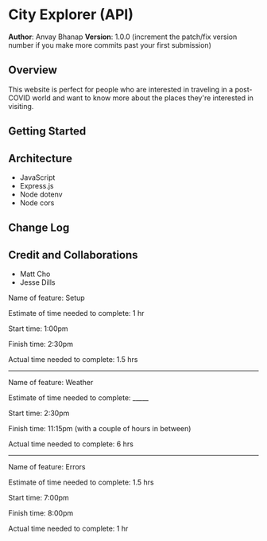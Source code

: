 # City Explorer (API)

**Author**: Anvay Bhanap
**Version**: 1.0.0 (increment the patch/fix version number if you make more commits past your first submission)

## Overview
This website is perfect for people who are interested in traveling in a post-COVID world and want to know more about the places they're interested in visiting.


## Getting Started
<!-- What are the steps that a user must take in order to build this app on their own machine and get it running? -->

## Architecture
- JavaScript
- Express.js
- Node dotenv
- Node cors

## Change Log
<!-- Use this area to document the iterative changes made to your application as each feature is successfully implemented. Use time stamps. Here's an example:

01-01-2001 4:59pm - Application now has a fully-functional express server, with a GET route for the location resource. -->

## Credit and Collaborations
- Matt Cho
- Jesse Dills


Name of feature: Setup

Estimate of time needed to complete: 1 hr

Start time: 1:00pm

Finish time: 2:30pm

Actual time needed to complete: 1.5 hrs

---

Name of feature: Weather

Estimate of time needed to complete: _____

Start time: 2:30pm

Finish time: 11:15pm (with a couple of hours in between)

Actual time needed to complete: 6 hrs

---

Name of feature: Errors

Estimate of time needed to complete: 1.5 hrs

Start time: 7:00pm

Finish time: 8:00pm

Actual time needed to complete: 1 hr